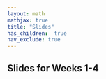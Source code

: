 ```yaml
---
layout: math
mathjax: true
title: "Slides"
has_children:  true
nav_exclude: true
---
```


## Slides for Weeks 1-4